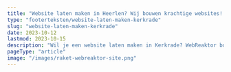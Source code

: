```yaml
---
title: "Website laten maken in Heerlen? Wij bouwen krachtige websites! "
type: "footerteksten/website-laten-maken-kerkrade"
slug: "website-laten-maken-kerkrade"
date: 2023-10-12
lastmod: 2023-10-15
description: "Wil je een website laten maken in Kerkrade? WebReaktor bouwt krachtige websites die opvallen. Bij je klanten en bij Google."
pageType: "article"
image: "/images/raket-webreaktor-site.png"
---
```




